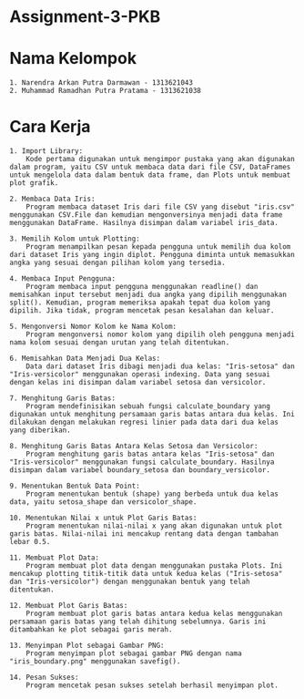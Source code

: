 # Assignment-3-PKB

# Nama Kelompok
    1. Narendra Arkan Putra Darmawan - 1313621043
    2. Muhammad Ramadhan Putra Pratama - 1313621038

# Cara Kerja
    1. Import Library:
        Kode pertama digunakan untuk mengimpor pustaka yang akan digunakan dalam program, yaitu CSV untuk membaca data dari file CSV, DataFrames untuk mengelola data dalam bentuk data frame, dan Plots untuk membuat plot grafik.

    2. Membaca Data Iris:
        Program membaca dataset Iris dari file CSV yang disebut "iris.csv" menggunakan CSV.File dan kemudian mengonversinya menjadi data frame menggunakan DataFrame. Hasilnya disimpan dalam variabel iris_data.

    3. Memilih Kolom untuk Plotting:
        Program menampilkan pesan kepada pengguna untuk memilih dua kolom dari dataset Iris yang ingin diplot. Pengguna diminta untuk memasukkan angka yang sesuai dengan pilihan kolom yang tersedia.

    4. Membaca Input Pengguna:
        Program membaca input pengguna menggunakan readline() dan memisahkan input tersebut menjadi dua angka yang dipilih menggunakan split(). Kemudian, program memeriksa apakah tepat dua kolom yang dipilih. Jika tidak, program mencetak pesan kesalahan dan keluar.

    5. Mengonversi Nomor Kolom ke Nama Kolom:
        Program mengonversi nomor kolom yang dipilih oleh pengguna menjadi nama kolom sesuai dengan urutan yang telah ditentukan.

    6. Memisahkan Data Menjadi Dua Kelas:
        Data dari dataset Iris dibagi menjadi dua kelas: "Iris-setosa" dan "Iris-versicolor" menggunakan operasi indexing. Data yang sesuai dengan kelas ini disimpan dalam variabel setosa dan versicolor.

    7. Menghitung Garis Batas:
        Program mendefinisikan sebuah fungsi calculate_boundary yang digunakan untuk menghitung persamaan garis batas antara dua kelas. Ini dilakukan dengan melakukan regresi linier pada data dari dua kelas yang diberikan.

    8. Menghitung Garis Batas Antara Kelas Setosa dan Versicolor:
        Program menghitung garis batas antara kelas "Iris-setosa" dan "Iris-versicolor" menggunakan fungsi calculate_boundary. Hasilnya disimpan dalam variabel boundary_setosa dan boundary_versicolor.

    9. Menentukan Bentuk Data Point:
        Program menentukan bentuk (shape) yang berbeda untuk dua kelas data, yaitu setosa_shape dan versicolor_shape.

    10. Menentukan Nilai x untuk Plot Garis Batas:
        Program menentukan nilai-nilai x yang akan digunakan untuk plot garis batas. Nilai-nilai ini mencakup rentang data dengan tambahan lebar 0.5.

    11. Membuat Plot Data:
        Program membuat plot data dengan menggunakan pustaka Plots. Ini mencakup plotting titik-titik data untuk kedua kelas ("Iris-setosa" dan "Iris-versicolor") dengan menggunakan bentuk yang telah ditentukan.

    12. Membuat Plot Garis Batas:
        Program membuat plot garis batas antara kedua kelas menggunakan persamaan garis batas yang telah dihitung sebelumnya. Garis ini ditambahkan ke plot sebagai garis merah.

    13. Menyimpan Plot sebagai Gambar PNG:
        Program menyimpan plot sebagai gambar PNG dengan nama "iris_boundary.png" menggunakan savefig().

    14. Pesan Sukses:
        Program mencetak pesan sukses setelah berhasil menyimpan plot.
